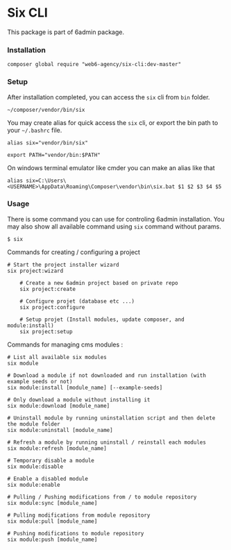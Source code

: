 Six CLI
===========

This package is part of 6admin package.

### Installation

```shell
composer global require "web6-agency/six-cli:dev-master"
```

### Setup

After installation completed, you can access the `six` cli from `bin` folder.

```
~/composer/vendor/bin/six
```

You may create alias for quick access the `six` cli, or export the bin path to your `~/.bashrc` file.

```shell
alias six="vendor/bin/six"

export PATH="vendor/bin:$PATH"
```

On windows terminal emulator like cmder you can make an alias like that

```shell
alias six=C:\Users\<USERNAME>\AppData\Roaming\Composer\vendor\bin\six.bat $1 $2 $3 $4 $5
```

### Usage

There is some command you can use for controling 6admin installation.
You may also show all available command using `six` command without params.

```shell
$ six
```

Commands for creating / configuring a project

```shell
# Start the project installer wizard
six project:wizard
	
	# Create a new 6admin project based on private repo
	six project:create
	
	# Configure projet (database etc ...)
	six project:configure
	
	# Setup projet (Install modules, update composer, and module:install)
	six project:setup	
```

Commands for managing cms modules :

```shell
# List all available six modules
six module

# Download a module if not downloaded and run installation (with example seeds or not)
six module:install [module_name] [--example-seeds]

# Only download a module without installing it
six module:download [module_name]

# Uninstall module by running uninstallation script and then delete the module folder
six module:uninstall [module_name]

# Refresh a module by running uninstall / reinstall each modules
six module:refresh [module_name]

# Temporary disable a module
six module:disable

# Enable a disabled module
six module:enable

# Pulling / Pushing modifications from / to module repository
six module:sync [module_name]

# Pulling modifications from module repository
six module:pull [module_name]

# Pushing modifications to module repository
six module:push [module_name]
```

